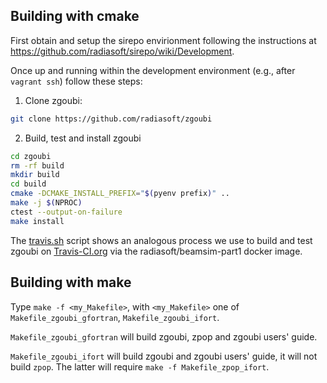 Building with cmake
-------------------

First obtain and setup the sirepo envirionment following the
instructions at https://github.com/radiasoft/sirepo/wiki/Development.

Once up and running within the development environment (e.g., after
`vagrant ssh`) follow these steps:

1. Clone zgoubi:

```bash
git clone https://github.com/radiasoft/zgoubi
```

2. Build, test and install zgoubi

```bash
cd zgoubi
rm -rf build
mkdir build
cd build
cmake -DCMAKE_INSTALL_PREFIX="$(pyenv prefix)" ..
make -j $(NPROC)
ctest --output-on-failure
make install
```

The [travis.sh](./travis.sh) script shows an analogous process we use
to build and test zgoubi on
[Travis-CI.org](https://travis-ci.org/radiasoft/zgoubi/branches) via
the radiasoft/beamsim-part1 docker image.

Building with make
------------------

Type `make -f <my_Makefile>`, with `<my_Makefile>` one of
`Makefile_zgoubi_gfortran`, `Makefile_zgoubi_ifort`.

`Makefile_zgoubi_gfortran` will build zgoubi, zpop and zgoubi users'
guide.

`Makefile_zgoubi_ifort` will build zgoubi and zgoubi users' guide, it
will not build `zpop`. The latter will require `make -f
Makefile_zpop_ifort`.


